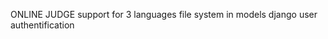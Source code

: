 
ONLINE JUDGE 
  support for 3 languages
  file system in models
  django user authentification 
  

